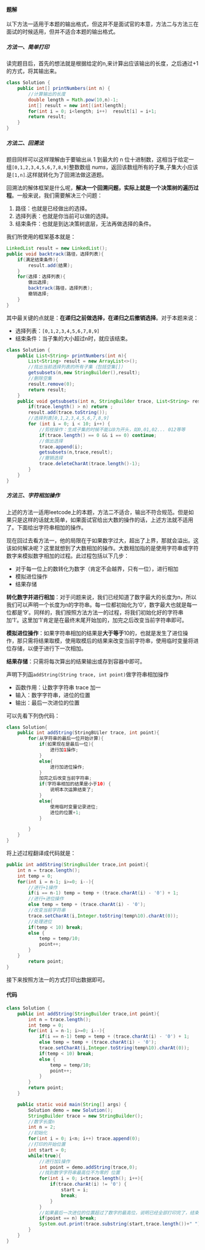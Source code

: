 #### 题解

以下方法一适用于本题的输出格式，但这并不是面试官的本意，方法二与方法三在面试的时候适用，但并不适合本题的输出格式。

##### 方法一、简单打印

读完题目后，首先的想法就是根据给定的n,来计算出应该输出的长度，之后通过+1的方式，将其输出来。

```java
class Solution {
    public int[] printNumbers(int n) {
        //计算输出的长度
        double length = Math.pow(10,n)-1;
        int[] result = new int[(int)length];
        for(int i = 0; i<length; i++)  result[i] = i+1;
        return result;
    }
}
```

##### 方法二、回溯法

题目同样可以这样理解由于要输出从 1 到最大的 n 位十进制数，这相当于给定一组`[0,1,2,3,4,5,6,7,8,9]`整数数组 *nums*，返回该数组所有的子集,子集大小应该是`[1,n]`.这样就转化为了回溯法做这道题。

回溯法的解体框架是什么呢，**解决一个回溯问题，实际上就是一个决策树的遍历过程**。一般来说，我们需要解决三个问题：

1. 路径：也就是已经做出的选择。
2. 选择列表：也就是你当前可以做的选择。
3. 结束条件：也就是到达决策树底层，无法再做选择的条件。

我们所使用的框架基本就是：

```java
LinkedList result = new LinkedList();
public void backtrack(路径，选择列表){
    if(满足结束条件){
        result.add(结果);
    }
    for(选择：选择列表){
        做出选择;
        backtrack(路径，选择列表);
        撤销选择;
    }
}
```

其中最关键的点就是：**在递归之前做选择，在递归之后撤销选择**。对于本题来说：

- 选择列表：`[0,1,2,3,4,5,6,7,8,9]`
- 结束条件：当子集的大小超过n时，就应该结束。

```java
class Solution {
    public List<String> printNumbers(int n){
        List<String> result = new ArrayList<>();
        //找出当前选择列表的所有子集（包括空集[]）
        getsubsets(n,new StringBuilder(),result);
        //删除空集
        result.remove(0);
        return result;
    }
    public void getsubsets(int n, StringBuilder trace, List<String> result){
        if(trace.length() > n) return ;
        result.add(trace.toString());
        //选择列表[0,1,2,3,4,5,6,7,8,9]
        for (int i = 0; i < 10; i++) {
            //剪枝操作：生成子集的时候不能以0为开头，如0,01,02... 012等等
            if(trace.length() == 0 && i == 0) continue;
            //做出选择
            trace.append(i);
            getsubsets(n,trace,result);
            //撤销选择
            trace.deleteCharAt(trace.length()-1);
        }
    }
}
```



##### 方法三、字符相加操作

上述的方法一适用leetcode上的本题，方法二不适合，输出不符合规范。但是如果只是这样的话就太简单，如果面试官给出大数的操作的话，上述方法就不适用了。下面给出字符串相加的操作。

现在回过去看方法一，他的局限在于如果数字过大，超出了上界，那就会溢出。这该如何解决呢？这里就想到了大数相加的操作。大数相加指的是使用字符串或字符数字来模拟数字相加的过程。此过程包括以下几步：

- 对于每一位上的数转化为数字（肯定不会越界，只有一位），进行相加
- 模拟进位操作
- 结果存储

**转化数字并进行相加**：对于问题来说，我们已经知道了数字最大的长度为n，所以我们可以声明一个长度为n的字符串。每一位都初始化为‘0’，数字最大也就是每一位都是‘9’。同样的，我们按照方法方法一的过程，将我们初始化好的字符串加‘1’。这里加‘1’肯定是在最终末尾开始加的，加完之后改变当前字符串即可。

**模拟进位操作**：如果字符串相加的结果是**大于等于**10的，也就是发生了进位操作，那只需将结果取模，使用取模后的结果来改变当前字符串，使用临时变量将进位存储，以便于进行下一次相加。

**结果存储**：只需将每次算出的结果输出或存到容器中即可。

声明下列函`addString(String trace, int point)`做字符串相加操作

- 函数作用：让数字字符串 trace 加一
- 输入：数字字符串，进位的位置
- 输出：最后一次进位的位置

可以先看下列伪代码：

```java
class Solution{
    public int addString(StringBUiler trace, int point){
        for(从字符串的最后一位开始计算){
            if(如果现在是最后一位){
                进行加1操作;
            }
            else{
                进行加进位操作;
            }
            加完之后改变当前字符串;
            if(字符串相加的结果是小于10) {
                说明本次运算结束了;
            }
            else{
                使用临时变量记录进位;
                进位的位置+1;
            }

        }
    }
}
```

将上述过程翻译成代码就是：

```java
public int addString(StringBuilder trace,int point){
    int n = trace.length();
    int temp = 0;
    for(int i = n-1; i>=0; i--){
        //进行+1操作
        if(i == n-1) temp = temp + (trace.charAt(i) - '0') + 1;
        //进行+进位操作
        else temp = temp + (trace.charAt(i) - '0');
        //改变当前字符串
        trace.setCharAt(i,Integer.toString(temp%10).charAt(0));
        //处理进位
        if(temp < 10) break;
        else {
            temp = temp/10;
            point++;
        }
    }
        return point;
}
```

接下来按照方法一的方式打印出数据即可。

#### 代码

```java
class Solution {
    public int addString(StringBuilder trace,int point){
        int n = trace.length();
        int temp = 0;
        for(int i = n-1; i>=0; i--){
            if(i == n-1) temp = temp + (trace.charAt(i) - '0') + 1;
            else temp = temp + (trace.charAt(i) - '0');
            trace.setCharAt(i,Integer.toString(temp%10).charAt(0));
            if(temp < 10) break;
            else {
                temp = temp/10;
                point++;
            }
        }
        return point;
    }

    public static void main(String[] args) {
        Solution demo = new Solution();
        StringBuilder trace = new StringBuilder();
        //数字长度n
        int n = 2;
        //初始化
        for(int i = 0; i<n; i++) trace.append(0);
        //打印的开始位置
        int start = 0;
        while(true){
            //进行加1操作
            int point = demo.addString(trace,0);
            //找到数字字符串最高位不为零的 位置
            for(int i = 0; i<trace.length(); i++){
                if(trace.charAt(i) != '0') {
                    start = i;
                    break;
                }
            }
            //如果最后一次进位的位置超过了数字的最高位，说明已经全部打印完了，结束过程。
            if(point == n) break;
            System.out.print(trace.substring(start,trace.length())+" ");
        }
    }
}
```

